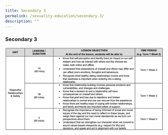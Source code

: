 ```yaml
---
title: Secondary 3
permalink: /sexuality-education/secondary-3/
description: ""
---
```

### Secondary 3

![](/images/Department%20Photos/Character%20and%20Citizenship/Sec3%202022.png)
